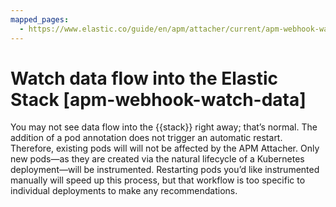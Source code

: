 ```yaml
---
mapped_pages:
  - https://www.elastic.co/guide/en/apm/attacher/current/apm-webhook-watch-data.html
---
```


# Watch data flow into the Elastic Stack [apm-webhook-watch-data]

You may not see data flow into the {{stack}} right away; that’s normal. The addition of a pod annotation does not trigger an automatic restart. Therefore, existing pods will will not be affected by the APM Attacher. Only new pods—​as they are created via the natural lifecycle of a Kubernetes deployment—​will be instrumented. Restarting pods you’d like instrumented manually will speed up this process, but that workflow is too specific to individual deployments to make any recommendations.

